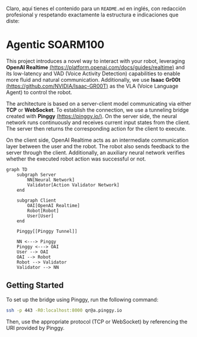Claro, aquí tienes el contenido para un `README.md` en inglés, con redacción profesional y respetando exactamente la estructura e indicaciones que diste:

# Agentic SOARM100

This project introduces a novel way to interact with your robot, leveraging **OpenAI Realtime** [(https://platform.openai.com/docs/guides/realtime)](https://platform.openai.com/docs/guides/realtime) and its low-latency and VAD (Voice Activity Detection) capabilities to enable more fluid and natural communication. Additionally, we use **Isaac Gr00t** [(https://github.com/NVIDIA/Isaac-GR00T)](https://github.com/NVIDIA/Isaac-GR00T) as the VLA (Voice Language Agent) to control the robot.

The architecture is based on a server-client model communicating via either **TCP** or **WebSocket**. To establish the connection, we use a tunneling bridge created with **Pinggy** [(https://pinggy.io/)](https://pinggy.io/). On the server side, the neural network runs continuously and receives current input states from the client. The server then returns the corresponding action for the client to execute.

On the client side, OpenAI Realtime acts as an intermediate communication layer between the user and the robot. The robot also sends feedback to the server through the client. Additionally, an auxiliary neural network verifies whether the executed robot action was successful or not.

```mermaid
graph TD
    subgraph Server
        NN[Neural Network]
        Validator[Action Validator Network]
    end

    subgraph Client
        OAI[OpenAI Realtime]
        Robot[Robot]
        User[User]
    end

    Pinggy[[Pinggy Tunnel]]

    NN <---> Pinggy
    Pinggy <---> OAI
    User --> OAI
    OAI --> Robot
    Robot --> Validator
    Validator --> NN
```

## Getting Started

To set up the bridge using Pinggy, run the following command:

```bash
ssh -p 443 -R0:localhost:8000 qr@a.pinggy.io
```

Then, use the appropriate protocol (TCP or WebSocket) by referencing the URI provided by Pinggy.